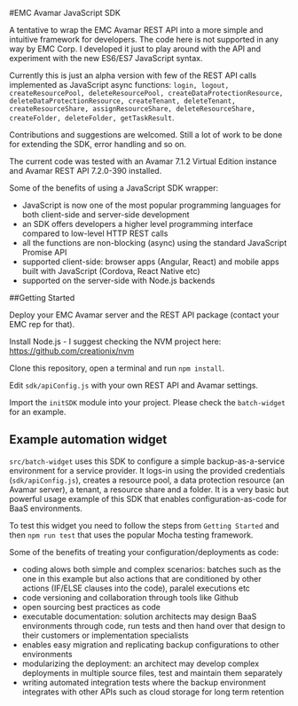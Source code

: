 #EMC Avamar JavaScript SDK

A tentative to wrap the EMC Avamar REST API into a more simple and intuitive framework for developers. The code here is not supported in any way by EMC Corp. I developed it just to play around with the API and experiment with the new ES6/ES7 JavaScript syntax.

Currently this is just an alpha version with few of the REST API calls implemented as JavaScript async functions: 
`login, logout, createResourcePool, deleteResourcePool, createDataProtectionResource, deleteDataProtectionResource, createTenant, deleteTenant, createResourceShare, assignResourceShare, deleteResourceShare, createFolder, deleteFolder, getTaskResult`. 

Contributions and suggestions are welcomed. Still a lot of work to be done for extending the SDK, error handling and so on.

The current code was tested with an Avamar 7.1.2 Virtual Edition instance and Avamar REST API 7.2.0-390 installed.

Some of the benefits of using a JavaScript SDK wrapper:
- JavaScript is now one of the most popular programming languages for both client-side and server-side development
- an SDK offers developers a higher level programming interface compared to low-level HTTP REST calls
- all the functions are non-blocking (async) using the standard JavaScript Promise API
- supported client-side: browser apps (Angular, React) and mobile apps built with JavaScript (Cordova, React Native etc)
- supported on the server-side with Node.js backends

##Getting Started

Deploy your EMC Avamar server and the REST API package (contact your EMC rep for that).

Install Node.js - I suggest checking the NVM project here: https://github.com/creationix/nvm

Clone this repository, open a terminal and run `npm install`.

Edit `sdk/apiConfig.js` with your own REST API and Avamar settings.

Import the `initSDK` module into your project. Please check the `batch-widget` for an example.

## Example automation widget

`src/batch-widget` uses this SDK to configure a simple backup-as-a-service environment for a service provider. It logs-in using the provided credentials (`sdk/apiConfig.js`), creates a resource pool, a data protection resource (an Avamar server), a tenant, a resource share and a folder. It is a very basic but powerful usage example of this SDK that enables configuration-as-code for BaaS environments. 

To test this widget you need to follow the steps from `Getting Started` and then `npm run test` that uses the popular Mocha testing framework.

Some of the benefits of treating your configuration/deployments as code:
- coding alows both simple and complex scenarios: batches such as the one in this example but also actions that are conditioned by other actions (IF/ELSE clauses into the code), paralel executions etc
- code versioning and collaboration through tools like Github
- open sourcing best practices as code
- executable documentation: solution architects may design BaaS environments through code, run tests and then hand over that design to their customers or implementation specialists 
- enables easy migration and replicating backup configurations to other environments
- modularizing the deployment: an architect may develop complex deployments in multiple source files, test and maintain them separately 
- writing automated integration tests where the backup environment integrates with other APIs such as cloud storage for long term retention 
